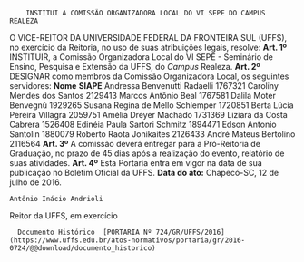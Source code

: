         INSTITUI A COMISSÃO ORGANIZADORA LOCAL DO VI SEPE DO CAMPUS REALEZA  

 O VICE-REITOR DA UNIVERSIDADE FEDERAL DA FRONTEIRA SUL (UFFS), no exercício da Reitoria, no uso de suas atribuições legais, resolve:   **Art. 1º** INSTITUIR, a Comissão Organizadora Local do VI SEPE - Seminário de Ensino, Pesquisa e Extensão da UFFS, do *Campus* Realeza.   **Art. 2º** DESIGNAR como membros da Comissão Organizadora Local, os seguintes servidores:     **Nome**    **SIAPE**      Andressa Benvenutti Radaelli   1767321     Caroliny Mendes dos Santos   2129413     Marcos Antônio Beal   1767581     Dalila Moter Benvegnú   1929265     Susana Regina de Mello Schlemper   1720851     Berta Lúcia Pereira Villagra   2059751     Amélia Dreyer Machado   1731369     Liziara da Costa Cabrera   1526408     Edinéia Paula Sartori Schmitz   1894471     Edson Antonio Santolin   1880079     Roberto Raota Jonikaites   2126433     André Mateus Bertolino   2116564       **Art. 3º** A comissão deverá entregar para a Pró-Reitoria de Graduação, no prazo de 45 dias após a realização do evento, relatório de suas atividades.   **Art. 4º** Esta Portaria entra em vigor na data de sua publicação no Boletim Oficial da UFFS.      **Data do ato:** Chapecó-SC, 12 de julho de 2016.   
 

    Antônio Inácio Andrioli   
 Reitor da UFFS, em exercício 

      Documento Histórico  [PORTARIA Nº 724/GR/UFFS/2016](https://www.uffs.edu.br/atos-normativos/portaria/gr/2016-0724/@@download/documento_historico)     
      